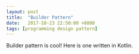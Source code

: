 ```yaml
---
layout: post
title:  "Builder Pattern"
date:   2017-10-23 22:50:00 +0800
tags: [programming design pattern]
---
```

Builder pattern is cool! Here is one written in Kotlin.